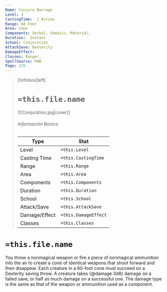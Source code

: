 ```yaml
---
Name: Conjure Barrage
Level: 3
CastingTime:  1 Action 
Range: 60 Feet
Area: Cone
Components: Verbal, Somatic, Material, 
Duration:  Instant  
School: Conjuration
AttackSave: Dexterity
DamageEffect: 
Classes: Ranger, 
SpellSource: PHB
Page: 225
---
```


>[!infobox|left]
># `=this.file.name`
>![[Conjuration.jpg|cover]]
> ###### Información Basica
> Type |  Stat |
> ---|---|
> Level | `=this.Level` |
> Casting Time | `=this.CastingTime` |
> Range | `=this.Range` |
> Area | `=this.Area` |
> Components | `=this.Components` |
> Duration | `=this.Duration` |
> School | `=this.School` |
> Attack/Save | `=this.AttackSave` |
> Damage/Effect | `=this.DamageEffect` |
> Classes | `=this.Classes` |

# `=this.file.name`
You throw a nonmagical weapon or fire a piece of nonmagical ammunition into the air to create a cone of identical weapons that shoot forward and then disappear. Each creature in a 60-foot cone must succeed on a Dexterity saving throw. A creature takes {@damage 3d8} damage on a failed save, or half as much damage on a successful one. The damage type is the same as that of the weapon or ammunition used as a component.



 


